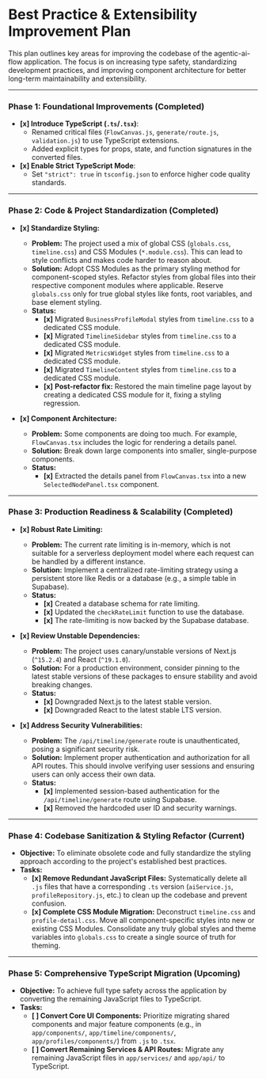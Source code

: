 # Best Practice & Extensibility Improvement Plan

This plan outlines key areas for improving the codebase of the agentic-ai-flow application. The focus is on increasing type safety, standardizing development practices, and improving component architecture for better long-term maintainability and extensibility.

---

### **Phase 1: Foundational Improvements (Completed)**

*   **[x] Introduce TypeScript (`.ts`/`.tsx`)**:
    *   Renamed critical files (`FlowCanvas.js`, `generate/route.js`, `validation.js`) to use TypeScript extensions.
    *   Added explicit types for props, state, and function signatures in the converted files.
*   **[x] Enable Strict TypeScript Mode**:
    *   Set `"strict": true` in `tsconfig.json` to enforce higher code quality standards.

---

### **Phase 2: Code & Project Standardization (Completed)**

*   **[x] Standardize Styling:**
    *   **Problem:** The project used a mix of global CSS (`globals.css`, `timeline.css`) and CSS Modules (`*.module.css`). This can lead to style conflicts and makes code harder to reason about.
    *   **Solution:** Adopt CSS Modules as the primary styling method for component-scoped styles. Refactor styles from global files into their respective component modules where applicable. Reserve `globals.css` only for true global styles like fonts, root variables, and base element styling.
    *   **Status:**
        *   **[x]** Migrated `BusinessProfileModal` styles from `timeline.css` to a dedicated CSS module.
        *   **[x]** Migrated `TimelineSidebar` styles from `timeline.css` to a dedicated CSS module.
        *   **[x]** Migrated `MetricsWidget` styles from `timeline.css` to a dedicated CSS module.
        *   **[x]** Migrated `TimelineContent` styles from `timeline.css` to a dedicated CSS module.
        *   **[x]** **Post-refactor fix:** Restored the main timeline page layout by creating a dedicated CSS module for it, fixing a styling regression.

*   **[x] Component Architecture:**
    *   **Problem:** Some components are doing too much. For example, `FlowCanvas.tsx` includes the logic for rendering a details panel.
    *   **Solution:** Break down large components into smaller, single-purpose components.
    *   **Status:**
        *   **[x]** Extracted the details panel from `FlowCanvas.tsx` into a new `SelectedNodePanel.tsx` component.

---

### **Phase 3: Production Readiness & Scalability (Completed)**

*   **[x] Robust Rate Limiting:**
    *   **Problem:** The current rate limiting is in-memory, which is not suitable for a serverless deployment model where each request can be handled by a different instance.
    *   **Solution:** Implement a centralized rate-limiting strategy using a persistent store like Redis or a database (e.g., a simple table in Supabase).
    *   **Status:**
        *   **[x]** Created a database schema for rate limiting.
        *   **[x]** Updated the `checkRateLimit` function to use the database.
        *   **[x]** The rate-limiting is now backed by the Supabase database.

*   **[x] Review Unstable Dependencies:**
    *   **Problem:** The project uses canary/unstable versions of Next.js (`^15.2.4`) and React (`^19.1.0`).
    *   **Solution:** For a production environment, consider pinning to the latest stable versions of these packages to ensure stability and avoid breaking changes.
    *   **Status:**
        *   **[x]** Downgraded Next.js to the latest stable version.
        *   **[x]** Downgraded React to the latest stable LTS version.

*   **[x] Address Security Vulnerabilities:**
    *   **Problem:** The `/api/timeline/generate` route is unauthenticated, posing a significant security risk.
    *   **Solution:** Implement proper authentication and authorization for all API routes. This should involve verifying user sessions and ensuring users can only access their own data.
    *   **Status:**
        *   **[x]** Implemented session-based authentication for the `/api/timeline/generate` route using Supabase.
        *   **[x]** Removed the hardcoded user ID and security warnings.

---

### **Phase 4: Codebase Sanitization & Styling Refactor (Current)**

*   **Objective:** To eliminate obsolete code and fully standardize the styling approach according to the project's established best practices.
*   **Tasks:**
    *   **[x] Remove Redundant JavaScript Files:** Systematically delete all `.js` files that have a corresponding `.ts` version (`aiService.js`, `profileRepository.js`, etc.) to clean up the codebase and prevent confusion.
    *   **[x] Complete CSS Module Migration:** Deconstruct `timeline.css` and `profile-detail.css`. Move all component-specific styles into new or existing CSS Modules. Consolidate any truly global styles and theme variables into `globals.css` to create a single source of truth for theming.

---

### **Phase 5: Comprehensive TypeScript Migration (Upcoming)**

*   **Objective:** To achieve full type safety across the application by converting the remaining JavaScript files to TypeScript.
*   **Tasks:**
    *   **[ ] Convert Core UI Components:** Prioritize migrating shared components and major feature components (e.g., in `app/components/`, `app/timeline/components/`, `app/profiles/components/`) from `.js` to `.tsx`.
    *   **[ ] Convert Remaining Services & API Routes:** Migrate any remaining JavaScript files in `app/services/` and `app/api/` to TypeScript.
